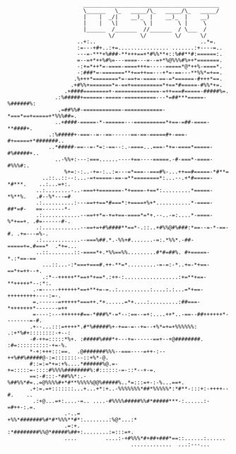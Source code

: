                             ___________________________________________
                            \______   \_   _____/\_   _____/\_   _____/
                            |    |  _/|    __)_  |    __)_  |    __)  
                            |    |   \|        \ |        \ |     \   
                            |______  /_______  //_______  / \___  /   
                                    \/        \/         \/      \/                                                                                            
                          ..+:..                                 ..*=.                              
                          :=---+#+..:+=................ .......:+----=..                            
                          ---=-***+%###-**+++==+*#%%**+::%##**#:======:.                            
                          =--=+*++%#%=---====---=--=+*%@%%%#%++*=======.                            
                          -:+=*++*=-====-====+++=-----=====*@*++%-====*.                            
                          -:###*=-=======**+==++==---+*=-==---**%%*=+==.                            
                         .%+++*========*=-==+=-====-==-=*======-#+++*==.                            
                        .+#%%+=======*=-==+==========*+==*#=====-#%%*+=.                            
                      .+####========+-==============-=++===#=====-#####%=.                          
                   .:%#####+======-=====-==========---*=##***=====-%######%:                        
                    .=##%%#-============-============-*===*==+=====+*%%%##=.                        
                   ..+####-=====-*-======---==========*+==-=##-====-**####+.                        
                 .:%#####+-===--=--==------==-==-=====#+-===-#+=====+*#######..                     
                 ..*#####-==--=-*=:-==--:.-====...===-*+=-====*=====-#%#####+..                     
                   ..-%%+:---:===......----+==----=====.-#-===*-====-#%%%#:.                        
                      %+=:-:..-+=-:..:=---=*===--===#%-...++==#=====-*#**=                          
               ..::..::--:...-=+=====-==-=**========*:...--.+*#=====-*#***.    ..:...=+:.           
             ..:........-..-===++=======-*+====-+==*:.........*=====-*%**%.   .#--%*---=#           
             .:..........:---==++==*#===*:+====+%+*...........*-====-##*=#-   ==-------*-           
             .:............--==++*=-+=+==-====*=*+.--..-=:....*-====-%*+==+. .#=------#-.           
             .:............--==+=+#%####**==*-.::..+#%%@#%###:*==--=-*-==-#. .+=---=%-.             
             .:............--===%##.*.-%%+#.......-=:.*%%*.-##-=====+=.#===*  .*+=...               
             ..::........::-====*+.*%%==%%.........#*#=##%. #+=====-*.:*==-==                       
               ...::...-:*===+===#.++-**=*.........-=-=:-*..+=-*+==-==*+=++--+.                     
               .:*--+++++**==+*+==*.:++-:.................:+=**+==-**+++++*--:*:.                   
            .-=-----++++++*==+**+=-=..:..........:....:.:...=*+==-+++++++++----:=-.                 
            =.------=+++++*===++.*+......=*+....:.........:##===-*+++++++*-------=++                
            =----:---++++++#==-*###%*-=*--:==--=+:....++*..-==--##++++++*--------=-#.               
           .+--...:::=++++*.#*%#####%+-+==-=--+=--+%*=+=+%%%%%%: .:+*%#+::::::::-+--:               
           -#-++=:::::*%+. :#####%###*+---+=------==+--+@########. :#=::::::::::-+=-%.              
           *-+:+++:::==.  .@#######%%%--===----=++-:--++%##%#####@-:=:::::::--::+%*-@.              
           #::=:=*+=:+%....*######%@.=-+=:::::=-::::#%%%%########%:#::::::-=-::*--+-=.              
           ==:-#:::-*##%%*:.-%##%%*#=..=@%%%%#+*#**%%%%%@@%#####%..*=:::=+-:-%...==+.               
           .+:=.=+:::::::...+...+*:+..-%%%%%%%*##*%%%%%*:*#**-:::+:-++++--#.    ..                  
            .:+@...=+:....-=.. ....-#%%%%#####%%#*#####***-:......:-=#++-:.=.                       
                      .-..=        +%%*#######%#*#*%%%**#*:........:%@*...:*                        
                      .=:+.        :*########%%@*#####%##+:........:=:::=+.                         
                      ....         ....:-+#%%%*#+##+###*==::......:......                           
                                           .............  ...:---...                                
                                                                                            